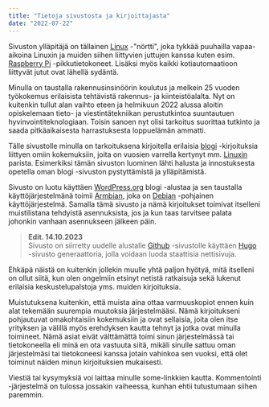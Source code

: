 ```yaml
---
title: "Tietoja sivustosta ja kirjoittajasta"
date: "2022-07-22"
---
```


Sivuston ylläpitäjä on tällainen [Linux](https://en.wikipedia.org/wiki/Linux) -"nörtti", joka tykkää puuhailla vapaa-aikoina Linuxin ja muiden siihen liittyvien juttujen kanssa kuten esim. [Raspberry Pi](https://www.raspberrypi.org/) -pikkutietokoneet. Lisäksi myös kaikki kotiautomaatioon liittyvät jutut ovat lähellä sydäntä.

Minulla on taustalla rakennusinsinöörin koulutus ja melkein 25 vuoden työkokemus erilaisista tehtävistä rakennus- ja kiinteistöalalta. Nyt on kuitenkin tullut alan vaihto eteen ja helmikuun 2022 alussa aloitin opiskelemaan tieto- ja viestintätekniikan perustutkintoa suuntautuen hyvinvointiteknologiaan. Toisin sanoen nyt olisi tarkoitus suorittaa tutkinto ja saada pitkäaikaisesta harrastuksesta loppuelämän ammatti.

Tälle sivustolle minulla on tarkoituksena kirjoitella erilaisia [blogi](/posts/) -kirjoituksia liittyen omiin kokemuksiin, joita on vuosien varrella kertynyt mm. [Linuxin](https://en.wikipedia.org/wiki/Linux) parista. Esimerkiksi tämän sivuston luominen lähti halusta ja innostuksesta opetella oman blogi -sivuston pystyttämistä ja ylläpitämistä.

Sivusto on luotu käyttäen [WordPress.org](https://wordpress.org/) blogi -alustaa ja sen taustalla käyttöjärjestelmänä toimii [Armbian](https://www.armbian.com/), joka on [Debian](https://www.debian.org/) -pohjainen käyttöjärjestelmä. Samalla tämä sivusto ja nämä kirjoitukset toimivat itselleni muistilistana tehdyistä asennuksista, jos ja kun taas tarvitsee palata johonkin vanhaan asennukseen jälkeen päin.

>**Edit. 14.10.2023**  
>Sivusto on siirretty uudelle alustalle [Github](https://github.com) -sivustolle käyttäen [Hugo](https://gohugo.io/) -sivusto generaattoria, jolla voidaan luoda staattisia nettisivuja.

Ehkäpä näistä on kuitenkin jollekin muulle yhtä paljon hyötyä, mitä itselleni on ollut siitä, kun olen ongelmiin etsinyt netistä ratkaisuja sekä lukenut erilaisia keskustelupalstoja yms. muiden kirjoituksia.

Muistutuksena kuitenkin, että muista aina ottaa varmuuskopiot ennen kuin alat tekemään suurempia muutoksia järjestelmääsi. Nämä kirjoitukseni pohjautuvat omakohtaisiin kokemuksiin ja ovat sellaisia, joita olen itse yrityksen ja välillä myös erehdyksen kautta tehnyt ja jotka ovat minulla toimineet. Nämä asiat eivät välttämättä toimi sinun järjestelmässä tai tietokoneella eli minä en ota vastuuta siitä, mikäli sinulle sattuu oman järjestelmäsi tai tietokoneesi kanssa jotain vahinkoa sen vuoksi, että olet toiminut näiden minun kirjoituksien mukaisesti.

Viestiä tai kysymyksiä voi laittaa minulle some-linkkien kautta. Kommentointi -järjestelmä on tulossa jossakin vaiheessa, kunhan ehtii tutustumaan siihen paremmin.
